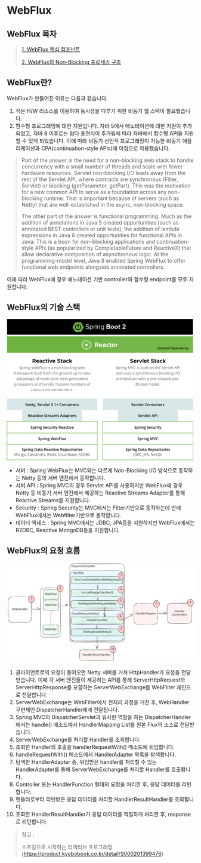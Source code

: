 # WebFlux

## WebFlux 목차

> [1. WebFlux 핵심 컴포넌트](https://github.com/tlarbals824/TIL/blob/main/spring/WebFlux/WebFluxMainComponent.md)
> 
> [2. WebFlux의 Non-Blocking 프로세스 구조](https://github.com/tlarbals824/TIL/blob/main/spring/WebFlux/WebFluxNonBlockingProcessStructure.md)

## WebFlux란?

WebFlux가 만들어진 이유는 다음과 같습니다.
1. 적은 H/W 리소스를 이용하여 동시성을 다루기 위한 비동기 웹 스택이 필요했습니다.
2. 함수형 프로그래밍에 대한 지원입니다. 자바 5에서 애노테이션에 대한 지원이 추가되었고, 자바 8 이후로는 람다 표현식이 추가됨에 따라 자바에서 함수형 API을 지원할 수 있게 되었습니다. 이에 따라 비동기 선언적 프로그래밍이 가능한 비동기 애플리케이션과 CPA(continuation-style APIs)에 이점으로 작용했습니다.

>Part of the answer is the need for a non-blocking web stack to handle concurrency with a small number of threads and scale with fewer hardware resources. Servlet non-blocking I/O leads away from the rest of the Servlet API, where contracts are synchronous (Filter, Servlet) or blocking (getParameter, getPart). This was the motivation for a new common API to serve as a foundation across any non-blocking runtime. That is important because of servers (such as Netty) that are well-established in the async, non-blocking space.
>
> The other part of the answer is functional programming. Much as the addition of annotations in Java 5 created opportunities (such as annotated REST controllers or unit tests), the addition of lambda expressions in Java 8 created opportunities for functional APIs in Java. This is a boon for non-blocking applications and continuation-style APIs (as popularized by CompletableFuture and ReactiveX) that allow declarative composition of asynchronous logic. At the programming-model level, Java 8 enabled Spring WebFlux to offer functional web endpoints alongside annotated controllers.

이에 따라 WebFlux에 경우 애노테이션 기반 controller와 함수형 endpoint를 모두 지원합니다.

## WebFlux의 기술 스택

<img src="img/reactiveStack.svg" width="500">

* 서버 : Spring WebFlux는 MVC와는 다르게 Non-Blocking I/O 방식으로 동작하는 Netty 등의 서버 엔진에서 동작합니다.
* 서버 API : Spring MVC의 경우 Servlet API를 사용하지만 WebFlux에 경우 Netty 등 비동기 서버 엔진에서 제공하는 Reactive Streams Adapter를 통해 Reactive Streams를 지원합니다.
* Security : Spring Security는 MVC에서는 Filter기반으로 동작하는데 반에 WebFlux에서는 Webfilter기반으로 동작합니다.
* 데이터 액세스 : Spring MVC에서는 JDBC, JPA등을 지원하지만 WebFlux에서는 R2DBC, Reactive MongoDB등을 지원합니다.

## WebFlux의 요청 흐름

<img src="img/DispatcherHandler.svg" width="800">

1. 클라이언트로의 요청이 들어오면 Netty 서버를 거쳐 HttpHandler가 요청을 전달받습니다. 이때 각 서버 엔진들이 제공하는 API를 통해 ServerHttpRequest와 ServerHttpResponse를 포함하는 ServerWebExchange를 WebFliter 체인으로 전달합니다.
2. ServerWebExchange는 WebFilter에서 전처리 과정을 거친 후, WebHandler 구현체인 DispatcherHandler에게 전달됩니다.
3. Spring MVC의 DispatcherServlet과 유사한 역할을 하는 DispatcherHandler에서는 handle() 메소드에서 HandlerMapping List를 원본 Flux의 소스로 전달받습니다.
4. ServerWebExchange를 처리할 Handler를 조회합니다.
5. 조회한 Handler의 호출을 handlerRequestWith() 메소드에 위임합니다.
6. handleRequestWith() 메소드에서 HandlerAdapter 목록을 탐색합니다.
7. 탐색한 HandlerAdapter 중, 위임받은 handler를 처리할 수 있는 HandlerAdapter를 통해 ServerWebExchange를 처리할 Handler를 호출합니다.
8. Controller 또는 HandlerFunction 형태의 요청을 처리한 후, 응답 데이터를 리턴합니다.
9. 핸들러로부터 리턴받은 응답 데이터를 처리할 HandlerResultHandler를 조회합니다.
10. 조회한 HandlerResultHandler가 응답 데이터를 적절하게 처리한 후, response로 리턴합니다.


> 참고 :
>
> 스프링으로 시작하는 리액티브 프로그래밍(https://product.kyobobook.co.kr/detail/S000201399476)
